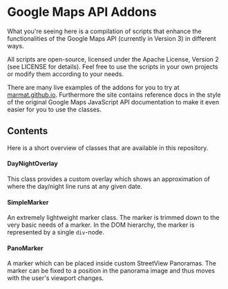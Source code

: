 Google Maps API Addons
======================

What you're seeing here is a compilation of scripts that enhance the
functionalities of the Google Maps API (currently in Version 3) in different
ways.

All scripts are open-source, licensed under the Apache License, Version 2 (see
LICENSE for details). Feel free to use the scripts in your own projects or
modify them according to your needs.

There are many live examples of the addons for you to try at
[marmat.github.io](http://marmat.github.io/google-maps-api-addons).
Furthermore the site contains reference docs in the style of the original
Google Maps JavaScript API documentation to make it even easier for you to use
the classes.

Contents
--------

Here is a short overview of classes that are available in this repository.

#### DayNightOverlay

This class provides a custom overlay which shows an approximation of where
the day/night line runs at any given date.

#### SimpleMarker

An extremely lightweight marker class. The marker is trimmed down to the very
basic needs of a marker. In the DOM hierarchy, the marker is represented by a
single `div`-node.

#### PanoMarker

A marker which can be placed inside custom StreetView Panoramas. The marker
can be fixed to a position in the panorama image and thus moves with the
user's viewport changes.
